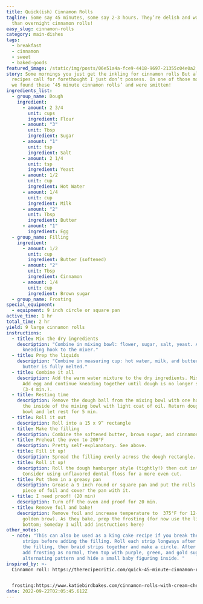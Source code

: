 ```yaml
---
title: Quick(ish) Cinnamon Rolls
tagline: Some say 45 minutes, some say 2-3 hours. They’re delish and way quicker
  than overnight cinnamon rolls!
easy_slug: cinnamon-rolls
category: main-dishes
tags:
  - breakfast
  - cinnamon
  - sweet
  - baked-goods
featured_image: /static/img/posts/06e51a4a-fce9-4418-9697-21355c04e0a2.jpeg
story: Some mornings you just get the inkling for cinnamon rolls But all the
  recipes call for forethought I just don’t possess. On one of those mornings,
  we found these ‘45 minute cinnamon rolls’ and were smitten!
ingredients_list:
  - group_name: Dough
    ingredient:
      - amount: 2 3/4
        unit: cups
        ingredient: Flour
      - amount: "3"
        unit: Tbsp
        ingredient: Sugar
      - amount: "1"
        unit: tsp
        ingredient: Salt
      - amount: 2 1/4
        unit: tsp
        ingredient: Yeast
      - amount: 1/2
        unit: cup
        ingredient: Hot Water
      - amount: 1/4
        unit: cup
        ingredient: Milk
      - amount: "2"
        unit: Tbsp
        ingredient: Butter
      - amount: "1"
        ingredient: Egg
  - group_name: Filling
    ingredient:
      - amount: 1/2
        unit: cup
        ingredient: Butter (softened)
      - amount: "2"
        unit: Tbsp
        ingredient: Cinnamon
      - amount: 1/4
        unit: cup
        ingredient: Brown sugar
  - group_name: Frosting
special_equipment:
  - equipment: 9 inch circle or square pan
active_time: 1 hr
total_time: 2 hr
yield: 9 large cinnamon rolls
instructions:
  - title: Mix the dry ingredients
    description: "Combine in mixing bowl: flower, sugar, salt, yeast. Attach the
      kneading hook to the mixer."
  - title: Prep the liquids
    description: "Combine in measuring cup: hot water, milk, and butter. Stir until
      butter is fully melted."
  - title: Combine it all
    description: Add the warm water mixture to the dry ingredients. Mix together.
      Add egg and continue kneading together until dough is no longer sticky
      (3-4 min.).
  - title: Resting time
    description: Remove the dough ball from the mixing bowl with one hand and spray
      the inside of the mixing bowl with light coat of oil. Return dough ball to
      bowl and let rest for 5 min.
  - title: Roll it out
    description: Roll into a 15 x 9“ rectangle
  - title: Make the filling
    description: Combine the softened butter, brown sugar, and cinnamon.
  - title: Preheat the oven to 200°F
    description: Pretty self-explanatory. See above.
  - title: Fill it up!
    description: Spread the filling evenly across the dough rectangle.
  - title: Roll it up!
    description: Roll the dough hamburger style (tightly!) then cut into nine rolls.
      Consider using unflavored dental floss for a more even cut.
  - title: Put them in a greasy pan
    description: Grease a 9 inch round or square pan and put the rolls in. Grease a
      piece of foil and cover the pan with it.
  - title: I need proof! (20 min)
    description: Turn off the oven and proof for 20 min.
  - title: Remove foil and bake!
    description: Remove foil and increase temperature to  375°F for 12-15 min (until
      golden brow). As they bake, prep the frosting (for now use the link at the
      bottom; Someday I will add instructions here)
other_notes:
  - note: "This can also be used as a king cake recipe if you break the dough into 3
      strips before adding the filling. Roll each strip longways after putting
      the filling, then braid strips together and make a circle. After baking,
      add frosting as normal, then top with purple, green, and gold sugar in an
      alternating pattern and hide a small baby figuring inside. "
inspired_by: >-
  Cinnamon roll: https://therecipecritic.com/quick-45-minute-cinnamon-rolls/


  frosting:https://www.katiebirdbakes.com/cinnamon-rolls-with-cream-cheese-icing/
date: 2022-09-22T02:05:45.612Z
---
```

